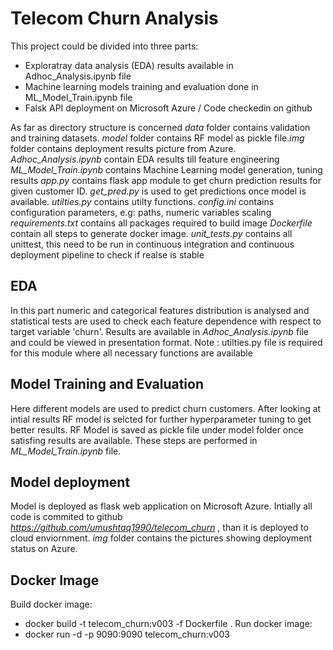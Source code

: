 # Telecom Churn Analysis

This project could be divided into three parts:
- Exploratray data analysis (EDA) results available in Adhoc_Analysis.ipynb file
- Machine learning models training and evaluation done in ML_Model_Train.ipynb file
- Falsk API deployment on Microsoft Azure / Code checkedin on github

As far as directory structure is concerned *data* folder contains validation and training datasets. *model* folder contains RF model as pickle file.*img* folder contains deployment results picture from Azure.
*Adhoc_Analysis.ipynb* contain EDA results till feature engineering
*ML_Model_Train.ipynb* contains Machine Learning model generation, tuning results
*app.py* contains flask app module to get churn prediction results for given customer ID.
*get_pred.py* is used to get predictions once model is available.
*utilties.py* contains utilty functions.
*config.ini* contains configuration parameters, e.g: paths, numeric variables scaling
*requirements.txt* contains all packages required to build image
*Dockerfile* contain all steps to generate docker image. 
*unit_tests.py* contains all unittest, this need to be run in continuous integration and continuous deployment pipeline to check if realse is stable

## EDA
In this part numeric and categorical features distribution is analysed and statistical tests are used to check each feature
dependence with respect to target variable 'churn'. Results are available in *Adhoc_Analysis.ipynb* file and could be viewed in presentation format. 
Note : utilties.py file is required for this module where all necessary functions are available

## Model Training and Evaluation
Here different models are used to predict churn customers. After looking at intial results RF model is selcted for further hyperparameter tuning to get better results. RF Model is saved as pickle file under model folder once satisfing results are available.
These steps are performed in *ML_Model_Train.ipynb* file.

## Model deployment
Model is deployed as flask web application on Microsoft Azure. Intially all code is commited to github *https://github.com/umushtaq1990/telecom_churn* , than it is deployed to cloud enviornment. *img* folder contains the pictures showing deployment status on Azure.


## Docker Image
Build docker image: 
- docker build -t telecom_churn:v003 -f Dockerfile .
Run docker image: 
- docker run -d -p 9090:9090 telecom_churn:v003